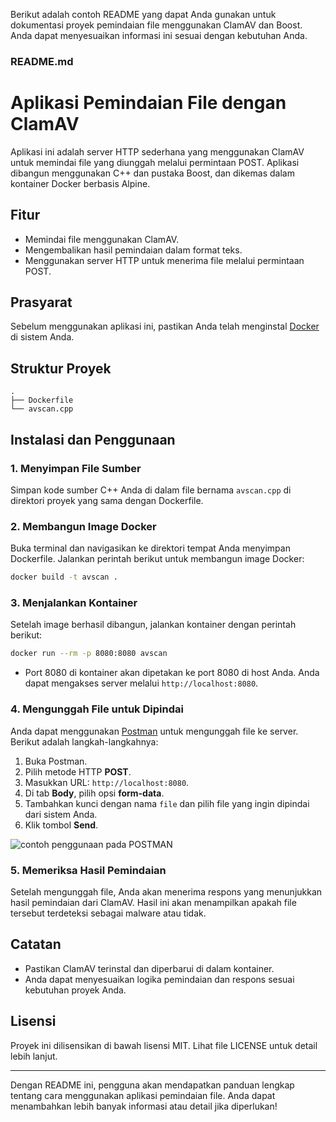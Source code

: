 
Berikut adalah contoh README yang dapat Anda gunakan untuk dokumentasi proyek pemindaian file menggunakan ClamAV dan Boost. Anda dapat menyesuaikan informasi ini sesuai dengan kebutuhan Anda.

### README.md

# Aplikasi Pemindaian File dengan ClamAV

Aplikasi ini adalah server HTTP sederhana yang menggunakan ClamAV untuk memindai file yang diunggah melalui permintaan POST. Aplikasi dibangun menggunakan C++ dan pustaka Boost, dan dikemas dalam kontainer Docker berbasis Alpine.

## Fitur

- Memindai file menggunakan ClamAV.
- Mengembalikan hasil pemindaian dalam format teks.
- Menggunakan server HTTP untuk menerima file melalui permintaan POST.

## Prasyarat

Sebelum menggunakan aplikasi ini, pastikan Anda telah menginstal [Docker](https://www.docker.com/) di sistem Anda.

## Struktur Proyek

```
.
├── Dockerfile
└── avscan.cpp
```

## Instalasi dan Penggunaan

### 1. Menyimpan File Sumber

Simpan kode sumber C++ Anda di dalam file bernama `avscan.cpp` di direktori proyek yang sama dengan Dockerfile.

### 2. Membangun Image Docker

Buka terminal dan navigasikan ke direktori tempat Anda menyimpan Dockerfile. Jalankan perintah berikut untuk membangun image Docker:

```bash
docker build -t avscan .
```

### 3. Menjalankan Kontainer

Setelah image berhasil dibangun, jalankan kontainer dengan perintah berikut:

```bash
docker run --rm -p 8080:8080 avscan
```

- Port 8080 di kontainer akan dipetakan ke port 8080 di host Anda. Anda dapat mengakses server melalui `http://localhost:8080`.

### 4. Mengunggah File untuk Dipindai

Anda dapat menggunakan [Postman](https://www.postman.com/) untuk mengunggah file ke server. Berikut adalah langkah-langkahnya:

1. Buka Postman.
2. Pilih metode HTTP **POST**.
3. Masukkan URL: `http://localhost:8080`.
4. Di tab **Body**, pilih opsi **form-data**.
5. Tambahkan kunci dengan nama `file` dan pilih file yang ingin dipindai dari sistem Anda.
6. Klik tombol **Send**.

![contoh penggunaan pada POSTMAN](https://raw.githubusercontent.com/rahadiana/av-scan/refs/heads/main/Capture.PNG)

### 5. Memeriksa Hasil Pemindaian

Setelah mengunggah file, Anda akan menerima respons yang menunjukkan hasil pemindaian dari ClamAV. Hasil ini akan menampilkan apakah file tersebut terdeteksi sebagai malware atau tidak.

## Catatan

- Pastikan ClamAV terinstal dan diperbarui di dalam kontainer.
- Anda dapat menyesuaikan logika pemindaian dan respons sesuai kebutuhan proyek Anda.

## Lisensi

Proyek ini dilisensikan di bawah lisensi MIT. Lihat file LICENSE untuk detail lebih lanjut.

---

Dengan README ini, pengguna akan mendapatkan panduan lengkap tentang cara menggunakan aplikasi pemindaian file. Anda dapat menambahkan lebih banyak informasi atau detail jika diperlukan!
